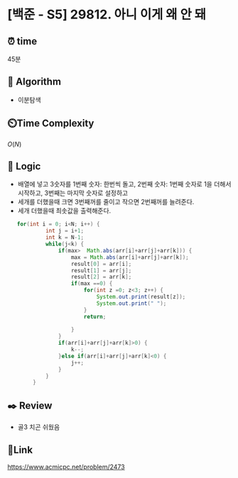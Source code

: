 # [백준 - S5] 29812. 아니 이게 왜 안 돼

## ⏰ **time**

45분

## :pushpin: **Algorithm**
- 이분탐색

## ⏲️**Time Complexity**

$O(N)$

## :round_pushpin: **Logic**
- 배열에 넣고 3숫자를 1번째 숫자: 한번씩 돌고, 2번째 숫자: 1번째 숫자로 1을 더해서 시작하고, 3번째는 마지막 숫자로 설정하고
- 세개를 더했을때 크면 3번째꺼를 줄이고 작으면 2번째꺼를 늘려준다.
- 세개 더했을때 최솟값을 출력해준다.
```java
   for(int i = 0; i<N; i++) {
			int j = i+1;
			int k = N-1;
			while(j<k) {
				if(max>  Math.abs(arr[i]+arr[j]+arr[k])) {
					max = Math.abs(arr[i]+arr[j]+arr[k]);
					result[0] = arr[i];
					result[1] = arr[j];
					result[2] = arr[k];
					if(max ==0) {
						for(int z =0; z<3; z++) {
							System.out.print(result[z]);
							System.out.print(" ");
						}
						return;
						
					}
				}
				if(arr[i]+arr[j]+arr[k]>0) {
					k--;
				}else if(arr[i]+arr[j]+arr[k]<0) {
					j++;
				}
			}
		}
```

## :black_nib: **Review**  
- 골3 치곤 쉬웠음

## 📡**Link**
https://www.acmicpc.net/problem/2473
